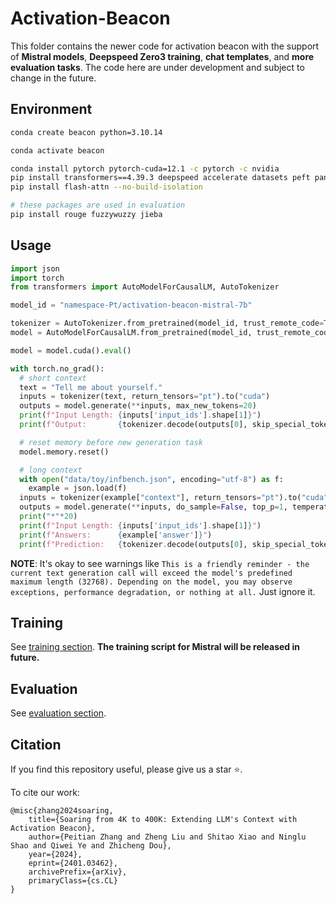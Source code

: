 # Activation-Beacon

This folder contains the newer code for activation beacon with the support of **Mistral models**, **Deepspeed Zero3 training**, **chat templates**, and **more evaluation tasks**. The code here are under development and subject to change in the future.

## Environment
```bash
conda create beacon python=3.10.14

conda activate beacon

conda install pytorch pytorch-cuda=12.1 -c pytorch -c nvidia
pip install transformers==4.39.3 deepspeed accelerate datasets peft pandas seaborn
pip install flash-attn --no-build-isolation

# these packages are used in evaluation
pip install rouge fuzzywuzzy jieba
```

## Usage
```python
import json
import torch
from transformers import AutoModelForCausalLM, AutoTokenizer

model_id = "namespace-Pt/activation-beacon-mistral-7b"

tokenizer = AutoTokenizer.from_pretrained(model_id, trust_remote_code=True)
model = AutoModelForCausalLM.from_pretrained(model_id, trust_remote_code=True, torch_dtype=torch.bfloat16)

model = model.cuda().eval()

with torch.no_grad():
  # short context
  text = "Tell me about yourself."
  inputs = tokenizer(text, return_tensors="pt").to("cuda")
  outputs = model.generate(**inputs, max_new_tokens=20)
  print(f"Input Length: {inputs['input_ids'].shape[1]}")
  print(f"Output:       {tokenizer.decode(outputs[0], skip_special_tokens=True)}")

  # reset memory before new generation task
  model.memory.reset()

  # long context
  with open("data/toy/infbench.json", encoding="utf-8") as f:
    example = json.load(f)
  inputs = tokenizer(example["context"], return_tensors="pt").to("cuda")
  outputs = model.generate(**inputs, do_sample=False, top_p=1, temperature=1, max_new_tokens=20)[:, inputs["input_ids"].shape[1]:]
  print("*"*20)
  print(f"Input Length: {inputs['input_ids'].shape[1]}")
  print(f"Answers:      {example['answer']}")
  print(f"Prediction:   {tokenizer.decode(outputs[0], skip_special_tokens=True)}")
```
**NOTE**: It's okay to see warnings like `This is a friendly reminder - the current text generation call will exceed the model's predefined maximum length (32768). Depending on the model, you may observe exceptions, performance degradation, or nothing at all.` Just ignore it.

## Training
See [training section](./docs/training.md). **The training script for Mistral will be released in future.**

## Evaluation
See [evaluation section](./docs/evaluation.md). 

## Citation
If you find this repository useful, please give us a star ⭐.

To cite our work:
```
@misc{zhang2024soaring,
    title={Soaring from 4K to 400K: Extending LLM's Context with Activation Beacon}, 
    author={Peitian Zhang and Zheng Liu and Shitao Xiao and Ninglu Shao and Qiwei Ye and Zhicheng Dou},
    year={2024},
    eprint={2401.03462},
    archivePrefix={arXiv},
    primaryClass={cs.CL}
}
```